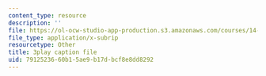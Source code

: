 ```yaml
---
content_type: resource
description: ''
file: https://ol-ocw-studio-app-production.s3.amazonaws.com/courses/14-13-psychology-and-economics-spring-2020/7912523660b15ae9b17dbcf8e8dd8292_l7mu7-YNSg0.vtt
file_type: application/x-subrip
resourcetype: Other
title: 3play caption file
uid: 79125236-60b1-5ae9-b17d-bcf8e8dd8292
---
```

